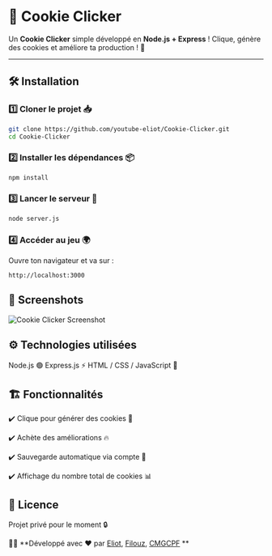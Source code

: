 # 🍪 Cookie Clicker

Un **Cookie Clicker** simple développé en **Node.js + Express** ! Clique, génère des cookies et améliore ta production ! 🚀  

---

## 🛠️ Installation  

### 1️⃣ Cloner le projet 📥  
```bash
git clone https://github.com/youtube-eliot/Cookie-Clicker.git
cd Cookie-Clicker
```
### 2️⃣ Installer les dépendances 📦
```bash
npm install
```
### 3️⃣ Lancer le serveur 🚀
```bash
node server.js
```
### 4️⃣ Accéder au jeu 🌍
Ouvre ton navigateur et va sur :
```
http://localhost:3000
```

## 📸 Screenshots
![Cookie Clicker Screenshot](https://media.discordapp.net/attachments/381357889362853889/1351616883358433441/image.png?ex=67db06d0&is=67d9b550&hm=d408b1c07da643ac4c8e0507d0bbac927c35829e8c5af7be4548d8b603f1b636&=&format=webp&quality=lossless&width=1522&height=856)

## ⚙️ Technologies utilisées
Node.js 🟢
Express.js ⚡
HTML / CSS / JavaScript 🎨

## 🏗️ Fonctionnalités
✔️ Clique pour générer des cookies 🍪

✔️ Achète des améliorations 🔥

✔️ Sauvegarde automatique via compte 📝

✔️ Affichage du nombre total de cookies 📊

## 📜 Licence
Projet privé pour le moment 🔒

👨‍💻 **Développé avec ❤️ par [Eliot](https://github.com/youtube-eliot), [Filouz](https://github.com/FilouzMC), [CMGCPF](https://github.com/CMGCPF) **